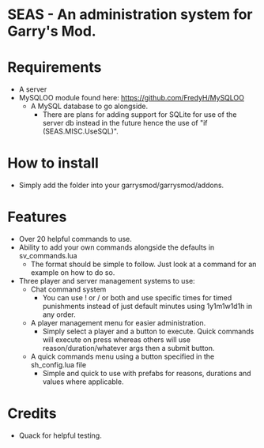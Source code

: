 # SEAS - An administration system for Garry's Mod.
# Requirements
- A server
- MySQLOO module found here: https://github.com/FredyH/MySQLOO
  - A MySQL database to go alongside.
    - There are plans for adding support for SQLite for use of the server db instead in the future hence the use of "if (SEAS.MISC.UseSQL)".
# How to install
- Simply add the folder into your garrysmod/garrysmod/addons.

# Features
- Over 20 helpful commands to use.
- Ability to add your own commands alongside the defaults in sv_commands.lua
  - The format should be simple to follow. Just look at a command for an example on how to do so.
- Three player and server management systems to use:
  - Chat command system
    - You can use ! or / or both and use specific times for timed punishments instead of just default minutes using 1y1m1w1d1h in any order.
  - A player management menu for easier administration.
    - Simply select a player and a button to execute. Quick commands will execute on press whereas others will use reason/duration/whatever args then a submit button.
  - A quick commands menu using a button specified in the sh_config.lua file
    - Simple and quick to use with prefabs for reasons, durations and values where applicable.
 # Credits
 - Quack for helpful testing.
